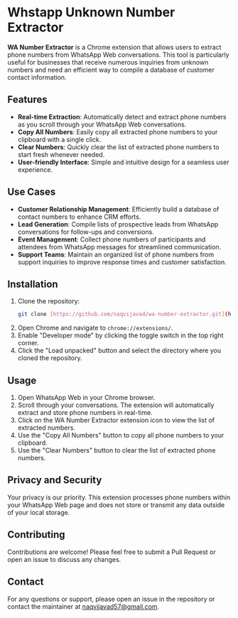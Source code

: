 # Whstapp Unknown Number Extractor

**WA Number Extractor** is a Chrome extension that allows users to extract phone numbers from WhatsApp Web conversations. This tool is particularly useful for businesses that receive numerous inquiries from unknown numbers and need an efficient way to compile a database of customer contact information.

## Features

- **Real-time Extraction**: Automatically detect and extract phone numbers as you scroll through your WhatsApp Web conversations.
- **Copy All Numbers**: Easily copy all extracted phone numbers to your clipboard with a single click.
- **Clear Numbers**: Quickly clear the list of extracted phone numbers to start fresh whenever needed.
- **User-friendly Interface**: Simple and intuitive design for a seamless user experience.

## Use Cases

- **Customer Relationship Management**: Efficiently build a database of contact numbers to enhance CRM efforts.
- **Lead Generation**: Compile lists of prospective leads from WhatsApp conversations for follow-ups and conversions.
- **Event Management**: Collect phone numbers of participants and attendees from WhatsApp messages for streamlined communication.
- **Support Teams**: Maintain an organized list of phone numbers from support inquiries to improve response times and customer satisfaction.

## Installation

1. Clone the repository:
   ```sh
   git clone [https://github.com/naqvijavad/wa-number-extractor.git](https://github.com/naqvijavad/WA-Unknown-Number-Extractor.git)
2. Open Chrome and navigate to `chrome://extensions/`.
3. Enable "Developer mode" by clicking the toggle switch in the top right corner.
4. Click the "Load unpacked" button and select the directory where you cloned the repository.

## Usage

1. Open WhatsApp Web in your Chrome browser.
2. Scroll through your conversations. The extension will automatically extract and store phone numbers in real-time.
3. Click on the WA Number Extractor extension icon to view the list of extracted numbers.
4. Use the "Copy All Numbers" button to copy all phone numbers to your clipboard.
5. Use the "Clear Numbers" button to clear the list of extracted phone numbers.

## Privacy and Security

Your privacy is our priority. This extension processes phone numbers within your WhatsApp Web page and does not store or transmit any data outside of your local storage.

## Contributing

Contributions are welcome! Please feel free to submit a Pull Request or open an issue to discuss any changes.


## Contact

For any questions or support, please open an issue in the repository or contact the maintainer at [naqvijavad57@gmail.com](mailto:naqvijavad57@gmail.com).

